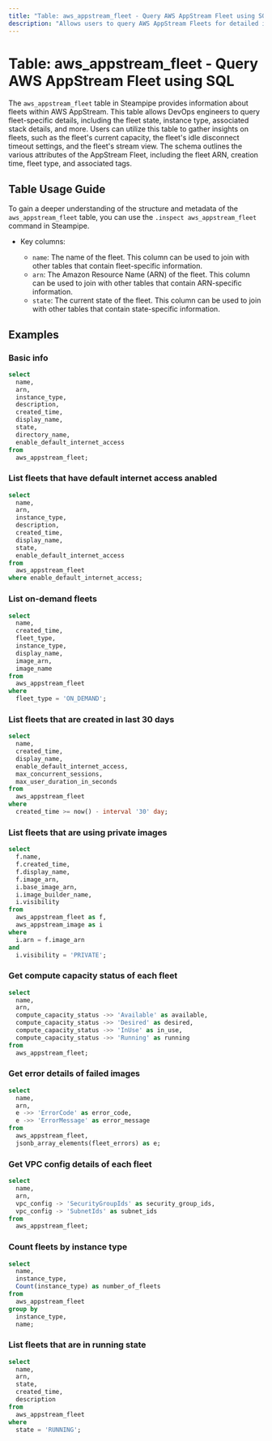 ```yaml
---
title: "Table: aws_appstream_fleet - Query AWS AppStream Fleet using SQL"
description: "Allows users to query AWS AppStream Fleets for detailed information about each fleet, including its state, instance type, and associated stack details."
---
```


# Table: aws_appstream_fleet - Query AWS AppStream Fleet using SQL

The `aws_appstream_fleet` table in Steampipe provides information about fleets within AWS AppStream. This table allows DevOps engineers to query fleet-specific details, including the fleet state, instance type, associated stack details, and more. Users can utilize this table to gather insights on fleets, such as the fleet's current capacity, the fleet's idle disconnect timeout settings, and the fleet's stream view. The schema outlines the various attributes of the AppStream Fleet, including the fleet ARN, creation time, fleet type, and associated tags.

## Table Usage Guide

To gain a deeper understanding of the structure and metadata of the `aws_appstream_fleet` table, you can use the `.inspect aws_appstream_fleet` command in Steampipe.

* Key columns:

    - `name`: The name of the fleet. This column can be used to join with other tables that contain fleet-specific information.
    - `arn`: The Amazon Resource Name (ARN) of the fleet. This column can be used to join with other tables that contain ARN-specific information.
    - `state`: The current state of the fleet. This column can be used to join with other tables that contain state-specific information.

## Examples

### Basic info

```sql
select
  name,
  arn,
  instance_type,
  description,
  created_time,
  display_name,
  state,
  directory_name,
  enable_default_internet_access
from
  aws_appstream_fleet;
```

### List fleets that have default internet access anabled

```sql
select
  name,
  arn,
  instance_type,
  description,
  created_time,
  display_name,
  state,
  enable_default_internet_access
from
  aws_appstream_fleet
where enable_default_internet_access;
```

### List on-demand fleets

```sql
select
  name,
  created_time,
  fleet_type,
  instance_type,
  display_name,
  image_arn,
  image_name
from
  aws_appstream_fleet
where
  fleet_type = 'ON_DEMAND';
```

### List fleets that are created in last 30 days

```sql
select
  name,
  created_time,
  display_name,
  enable_default_internet_access,
  max_concurrent_sessions,
  max_user_duration_in_seconds
from
  aws_appstream_fleet
where
  created_time >= now() - interval '30' day;
```

### List fleets that are using private images

```sql
select
  f.name,
  f.created_time,
  f.display_name,
  f.image_arn,
  i.base_image_arn,
  i.image_builder_name,
  i.visibility
from
  aws_appstream_fleet as f,
  aws_appstream_image as i
where
  i.arn = f.image_arn
and
  i.visibility = 'PRIVATE';
```

### Get compute capacity status of each fleet

```sql
select
  name,
  arn,
  compute_capacity_status ->> 'Available' as available,
  compute_capacity_status ->> 'Desired' as desired,
  compute_capacity_status ->> 'InUse' as in_use,
  compute_capacity_status ->> 'Running' as running
from
  aws_appstream_fleet;
```

### Get error details of failed images

```sql
select
  name,
  arn,
  e ->> 'ErrorCode' as error_code,
  e ->> 'ErrorMessage' as error_message
from
  aws_appstream_fleet,
  jsonb_array_elements(fleet_errors) as e;
```

### Get VPC config details of each fleet

```sql
select
  name,
  arn,
  vpc_config -> 'SecurityGroupIds' as security_group_ids,
  vpc_config -> 'SubnetIds' as subnet_ids
from
  aws_appstream_fleet;
```

### Count fleets by instance type

```sql
select
  name,
  instance_type,
  Count(instance_type) as number_of_fleets
from
  aws_appstream_fleet
group by
  instance_type,
  name;
```

### List fleets that are in running state

```sql
select
  name,
  arn,
  state,
  created_time,
  description
from
  aws_appstream_fleet
where
  state = 'RUNNING';
```